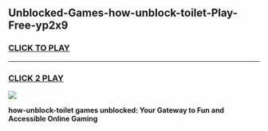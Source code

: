 
## Unblocked-Games-how-unblock-toilet-Play-Free-yp2x9
<h3>
<a href="https://premium76.site?title=how-unblock-toilet&ref=18A1">CLICK TO PLAY</a></h3>
<hr>

<h3>
<a href="https://premium76.site?title=how-unblock-toilet&ref=18A1">CLICK 2 PLAY</a>
  
</h3>

<a href="https://premium76.site?title=how-unblock-toilet&ref=18A1"><img src="https://clearcache.store/games.png"></a>


**how-unblock-toilet games unblocked: Your Gateway to Fun and Accessible Online Gaming**
